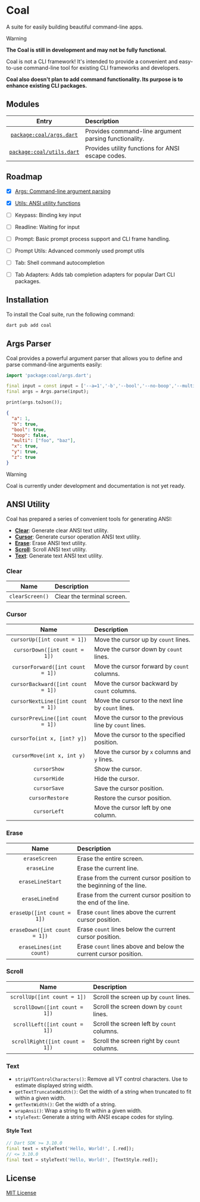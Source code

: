 # Coal

A suite for easily building beautiful command-line apps.

> [!WARNING]
> **The Coal is still in development and may not be fully functional.**
>
> Coal is not a CLI framework! It's intended to provide a convenient and easy-to-use command-line tool for existing CLI frameworks and developers.
>
> **Coal also doesn't plan to add command functionality. Its purpose is to enhance existing CLI packages.**

## Modules

| Entry | Description |
|:----:|:----|
| [`package:coal/args.dart`](#args-parser) | Provides command-line argument parsing functionality. |
| [`package:coal/utils.dart`](#ansi-utility) | Provides utility functions for ANSI escape codes. |

## Roadmap

- [x] [Args: Command-line argument parsing](#args-parser)
- [x] [Utils: ANSI utility functions](#ansi-utility)
- [ ] Keypass: Binding key input
- [ ] Readline: Waiting for input
- [ ] Prompt: Basic prompt process support and CLI frame handling.
- [ ] Prompt Utils: Advanced commonly used prompt utils
- [ ] Tab: Shell command autocompletion
- [ ] Tab Adapters: Adds tab completion adapters for popular Dart CLI packages.


## Installation

To install the Coal suite, run the following command:

```bash
dart pub add coal
```

## Args Parser

Coal provides a powerful argument parser that allows you to define and parse command-line arguments easily:

```dart
import 'package:coal/args.dart';

final input = const input = ['--a=1','-b','--bool','--no-boop','--multi=foo','--multi=baz','-xyz'];
final args = Args.parse(input);

print(args.toJson());
```
```json
{
  "a": 1,
  "b": true,
  "bool": true,
  "boop": false,
  "multi": ["foo", "baz"],
  "x": true,
  "y": true,
  "z": true
}
```

> [!WARNING]
> Coal is currently under development and documentation is not yet ready.

## ANSI Utility

Coal has prepared a series of convenient tools for generating ANSI:

- **[Clear](#clear)**: Generate clear ANSI text utility.
- **[Cursor](#cursor)**: Generate cursor operation ANSI text utility.
- **[Erase](#erase)**: Erase ANSI text utility.
- **[Scroll](#scroll)**: Scroll ANSI text utility.
- **[Text](#text)**: Generate text ANSI text utility.

### Clear

| Name | Description |
|:----:|:----|
| `clearScreen()` | Clear the terminal screen. |

### Cursor

| Name | Description |
|:----:|:----|
| `cursorUp([int count = 1])` | Move the cursor up by `count` lines. |
| `cursorDown([int count = 1])` | Move the cursor down by `count` lines. |
| `cursorForward([int count = 1])` | Move the cursor forward by `count` columns. |
| `cursorBackward([int count = 1])` | Move the cursor backward by `count` columns. |
| `cursorNextLine([int count = 1])` | Move the cursor to the next line by `count` lines. |
| `cursorPrevLine([int count = 1])` | Move the cursor to the previous line by `count` lines. |
| `cursorTo(int x, [int? y])` | Move the cursor to the specified position. |
| `cursorMove(int x, int y)` | Move the cursor by `x` columns and `y` lines. |
| `cursorShow` | Show the cursor. |
| `cursorHide` | Hide the cursor. |
| `cursorSave` | Save the cursor position. |
| `cursorRestore` | Restore the cursor position. |
| `cursorLeft` | Move the cursor left by one column. |

### Erase

| Name | Description |
|:----:|:----|
| `eraseScreen` | Erase the entire screen. |
| `eraseLine` | Erase the current line. |
| `eraseLineStart` | Erase from the current cursor position to the beginning of the line. |
| `eraseLineEnd` | Erase from the current cursor position to the end of the line. |
| `eraseUp([int count = 1])` | Erase `count` lines above the current cursor position. |
| `eraseDown([int count = 1])` | Erase `count` lines below the current cursor position. |
| `eraseLines(int count)` | Erase `count` lines above and below the current cursor position. |

### Scroll

| Name | Description |
|:----:|:----|
| `scrollUp([int count = 1])` | Scroll the screen up by `count` lines. |
| `scrollDown([int count = 1])` | Scroll the screen down by `count` lines. |
| `scrollLeft([int count = 1])` | Scroll the screen left by `count` columns. |
| `scrollRight([int count = 1])` | Scroll the screen right by `count` columns. |

### Text

- `stripVTControlCharacters()`: Remove all VT control characters. Use to estimate displayed string width.
- `getTextTruncatedWidth()`: Get the width of a string when truncated to fit within a given width.
- `getTextWidth()`: Get the width of a string.
- `wrapAnsi()`: Wrap a string to fit within a given width.
- `styleText`: Generate a string with ANSI escape codes for styling.

#### Style Text

```dart
// Dart SDK >= 3.10.0
final text = styleText('Hello, World!', [.red]);
// <= 3.10.0
final text = styleText('Hello, World!', [TextStyle.red]);
```

## License

[MIT License](LICENSE)
